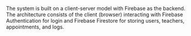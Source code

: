 The system is built on a client-server model with Firebase as the backend. The architecture consists of the client (browser) interacting with Firebase Authentication for login and Firebase Firestore for storing users, teachers, appointments, and logs.
